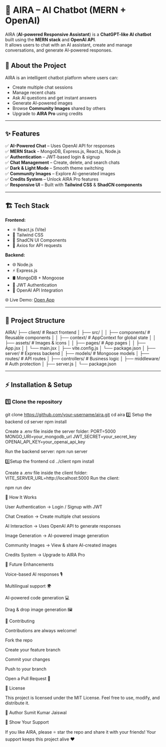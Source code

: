 # 🚀 AIRA – AI Chatbot (MERN + OpenAI)

AIRA (**AI-powered Responsive Assistant**) is a **ChatGPT-like AI chatbot** built using the **MERN stack** and **OpenAI API**.  
It allows users to chat with an AI assistant, create and manage conversations, and generate AI-powered responses.


## 🧠 About the Project

AIRA is an intelligent chatbot platform where users can:
- Create multiple chat sessions
- Manage recent chats
- Ask AI questions and get instant answers
- Generate AI-powered images
- Browse **Community Images** shared by others
- Upgrade to **AIRA Pro** using credits

---

## ✨ Features

✅ **AI-Powered Chat** – Uses OpenAI API for responses  
✅ **MERN Stack** – MongoDB, Express.js, React.js, Node.js  
✅ **Authentication** – JWT-based login & signup  
✅ **Chat Management** – Create, delete, and search chats  
✅ **Dark & Light Mode** – Smooth theme switching  
✅ **Community Images** – Explore AI-generated images  
✅ **Credits System** – Unlock AIRA Pro features  
✅ **Responsive UI** – Built with **Tailwind CSS** & **ShadCN components**

---

## 🏗️ Tech Stack

**Frontend:**
- ⚛️ React.js (Vite)
- 🎨 Tailwind CSS
- 🧩 ShadCN UI Components
- 🔄 Axios for API requests

**Backend:**
- 🌐 Node.js
- ⚡ Express.js
- 🛢️ MongoDB + Mongoose
- 🔐 JWT Authentication
- 🤖 OpenAI API Integration

🌐 Live Demo: [Open App](https://aira-project-virid.vercel.app/)

---

## 📂 Project Structure

AIRA/
├── client/ # React frontend
│ ├── src/
│ │ ├── components/ # Reusable components
│ │ ├── context/ # AppContext for global state
│ │ ├── assets/ # Images & icons
│ │ ├── pages/ # App pages
│ │ ├── App.jsx
│ │ └── main.jsx
│ ├── vite.config.js
│ └── package.json
│
├── server/ # Express backend
│ ├── models/ # Mongoose models
│ ├── routes/ # API routes
│ ├── controllers/ # Business logic
│ ├── middleware/ # Auth protection
│ ├── server.js
│ └── package.json


---

## ⚡ Installation & Setup

### **1️⃣ Clone the repository**

git clone https://github.com/your-username/aira.git
cd aira
2️⃣ Setup the backend
cd server
npm install

Create a .env file inside the server folder:
PORT=5000
MONGO_URI=your_mongodb_url
JWT_SECRET=your_secret_key
OPENAI_API_KEY=your_openai_api_key

Run the backend server:
npm run server

3️⃣Setup the frontend
cd ../client
npm install

Create a .env file inside the client folder:
VITE_SERVER_URL=http://localhost:5000
Run the client:

npm run dev

🧠 How It Works

User Authentication → Login / Signup with JWT

Chat Creation → Create multiple chat sessions

AI Interaction → Uses OpenAI API to generate responses

Image Generation → AI-powered image generation

Community Images → View & share AI-created images

Credits System → Upgrade to AIRA Pro

🚀 Future Enhancements

 Voice-based AI responses 🎙️

 Multilingual support 🌍

 AI-powered code generation 💻

 Drag & drop image generation 🖼️

 🤝 Contributing

Contributions are always welcome!

Fork the repo

Create your feature branch

Commit your changes

Push to your branch

Open a Pull Request 🎉

📜 License

This project is licensed under the MIT License.
Feel free to use, modify, and distribute it.

👥 Author
Sumit Kumar Jaiswal 

🌟 Show Your Support

If you like AIRA, please ⭐ star the repo and share it with your friends!
Your support keeps this project alive ❤️
 
 
